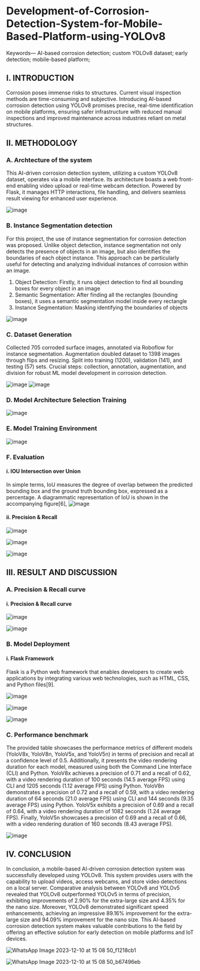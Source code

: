 # Development-of-Corrosion-Detection-System-for-Mobile-Based-Platform-using-YOLOv8
Keywords— AI-based corrosion detection; custom YOLOv8 dataset; early detection; mobile-based platform;


## I. INTRODUCTION
Corrosion poses immense risks to structures. Current visual inspection methods are time-consuming and subjective. Introducing AI-based corrosion detection using YOLOv8 promises precise, real-time identification on mobile platforms, ensuring safer infrastructure with reduced manual inspections and improved maintenance across industries reliant on metal structures.


## II. METHODOLOGY
### A. Archtecture of the system
This AI-driven corrosion detection system, utilizing a custom YOLOv8 dataset, operates via a mobile interface. Its architecture boasts a web front-end enabling video upload or real-time webcam detection. Powered by Flask, it manages HTTP interactions, file handling, and delivers seamless result viewing for enhanced user experience.

![image](https://github.com/faisalhazry/Development-of-Corrosion-Detection-System-for-Mobile-Based-Platform-using-YOLOv8/assets/121289405/d4b2d18a-042a-43c3-9fac-02295c05ad1e)

### B. Instance Segmentation detection
For this project, the use of instance segmentation for corrosion detection was proposed. Unlike object detection, instance segmentation not only detects the presence of objects in an image, but also identifies the boundaries of each object instance. This approach can be particularly useful for detecting and analyzing individual instances of corrosion within an image.

1. Object Detection: Firstly, it runs object detection to find all bounding boxes for every object in an image
2. Semantic Segmentation: After finding all the rectangles (bounding boxes), it uses a semantic segmentation model inside every rectangle
3. Instance Segmentation: Masking identifying the boundaries of objects

![image](https://github.com/faisalhazry/Development-of-Corrosion-Detection-System-for-Mobile-Based-Platform-using-YOLOv8/assets/121289405/e98b5c36-d2a2-467f-8176-553b5e6574a2)

### C. Dataset Generation
Collected 705 corroded surface images, annotated via Roboflow for instance segmentation. Augmentation doubled dataset to 1398 images through flips and resizing. Split into training (1200), validation (141), and testing (57) sets. Crucial steps: collection, annotation, augmentation, and division for robust ML model development in corrosion detection.

![image](https://github.com/faisalhazry/Development-of-Corrosion-Detection-System-for-Mobile-Based-Platform-using-YOLOv8/assets/121289405/207ec61b-e124-412f-bf10-d61a0f460164)
![image](https://github.com/faisalhazry/Development-of-Corrosion-Detection-System-for-Mobile-Based-Platform-using-YOLOv8/assets/121289405/97e41d36-bba9-4a07-828e-f47a4f6957ec)

### D. Model Architecture Selection Training

![image](https://github.com/faisalhazry/Development-of-Corrosion-Detection-System-for-Mobile-Based-Platform-using-YOLOv8/assets/121289405/50a78bc4-cbdc-4fe8-9bc3-360bdee3476a)

### E. Model Training Environment

![image](https://github.com/faisalhazry/Development-of-Corrosion-Detection-System-for-Mobile-Based-Platform-using-YOLOv8/assets/121289405/40eb2a13-868f-4eae-b5d5-30e3badf4d5d)

### F. Evaluation
#### i. IOU Intersection over Union
In simple terms, IoU measures the degree of overlap between the predicted bounding box and the ground truth bounding box, expressed as a percentage. A diagrammatic representation of IoU is shown in the accompanying figure[6],
![image](https://github.com/faisalhazry/Development-of-Corrosion-Detection-System-for-Mobile-Based-Platform-using-YOLOv8/assets/121289405/520a973e-50e8-49d4-bead-142e48e7ee0f)

#### ii. Precision & Recall
![image](https://github.com/faisalhazry/Development-of-Corrosion-Detection-System-for-Mobile-Based-Platform-using-YOLOv8/assets/121289405/3f01c374-89ce-47ee-b799-4a36c7545f6f)

![image](https://github.com/faisalhazry/Development-of-Corrosion-Detection-System-for-Mobile-Based-Platform-using-YOLOv8/assets/121289405/28e47a6d-afa7-4976-be82-c28e2524e92e)

![image](https://github.com/faisalhazry/Development-of-Corrosion-Detection-System-for-Mobile-Based-Platform-using-YOLOv8/assets/121289405/b51d6f0a-86df-42e2-8ac5-fd182da7b7c5)


## III. RESULT AND DISCUSSION
### A. Precision & Recall curve
#### i. Precision & Recall curve
![image](https://github.com/faisalhazry/Development-of-Corrosion-Detection-System-for-Mobile-Based-Platform-using-YOLOv8/assets/121289405/547b3f3f-4f9f-4522-a6cf-1b29b9cb1b39)

![image](https://github.com/faisalhazry/Development-of-Corrosion-Detection-System-for-Mobile-Based-Platform-using-YOLOv8/assets/121289405/97efe037-d334-4f54-9a5d-dedbe85894d2)

### B. Model Deployment
#### i. Flask Framework
Flask is a Python web framework that enables developers to create web applications by integrating various web technologies, such as HTML, CSS, and Python files[9].

![image](https://github.com/faisalhazry/Development-of-Corrosion-Detection-System-for-Mobile-Based-Platform-using-YOLOv8/assets/121289405/73613200-0f1a-4778-9471-87ca26313c9b)

![image](https://github.com/faisalhazry/Development-of-Corrosion-Detection-System-for-Mobile-Based-Platform-using-YOLOv8/assets/121289405/e9da77a4-ccf7-4596-ac4f-4ae1bb9bf076)

![image](https://github.com/faisalhazry/Development-of-Corrosion-Detection-System-for-Mobile-Based-Platform-using-YOLOv8/assets/121289405/e8d1c60f-c2f0-4c8e-b02f-abd96b83759f)

### C. Performance benchmark
The provided table showcases the performance metrics of different models (YoloV8x, YoloV8n, YoloV5x, and YoloV5n) in terms of precision and recall at a confidence level of 0.5. Additionally, it presents the video rendering duration for each model, measured using both the Command Line Interface (CLI) and Python. YoloV8x achieves a precision of 0.71 and a recall of 0.62, with a video rendering duration of 100 seconds (14.5 average FPS) using CLI and 1205 seconds (1.12 average FPS) using Python. YoloV8n demonstrates a precision of 0.72 and a recall of 0.59, with a video rendering duration of 64 seconds (21.0 average FPS) using CLI and 144 seconds (9.35 average FPS) using Python. YoloV5x exhibits a precision of 0.69 and a recall of 0.64, with a video rendering duration of 1082 seconds (1.24 average FPS). Finally, YoloV5n showcases a precision of 0.69 and a recall of 0.66, with a video rendering duration of 160 seconds (8.43 average FPS).

![image](https://github.com/faisalhazry/Development-of-Corrosion-Detection-System-for-Mobile-Based-Platform-using-YOLOv8/assets/121289405/b22ed2df-ba16-44ec-b7b3-5e733494dca8)


## IV. CONCLUSION
In conclusion, a mobile-based AI-driven corrosion detection system was successfully developed using YOLOv8. This system provides users with the capability to upload videos, access webcams, and store video detections on a local server. Comparative analysis between YOLOv8 and YOLOv5 revealed that YOLOv8 outperformed YOLOv5 in terms of precision, exhibiting improvements of 2.90% for the extra-large size and 4.35% for the nano size. Moreover, YOLOv8 demonstrated significant speed enhancements, achieving an impressive 89.16% improvement for the extra-large size and 94.09% improvement for the nano size. This AI-based corrosion detection system makes valuable contributions to the field by offering an effective solution for early detection on mobile platforms and IoT devices.

![WhatsApp Image 2023-12-10 at 15 08 50_f1218cb1](https://github.com/faisalhazry/Development-of-Corrosion-Detection-System-for-Mobile-Based-Platform-using-YOLOv8/assets/121289405/b55ef25b-38c0-43f3-9061-586ad6fcd46e)

![WhatsApp Image 2023-12-10 at 15 08 50_b67496eb](https://github.com/faisalhazry/Development-of-Corrosion-Detection-System-for-Mobile-Based-Platform-using-YOLOv8/assets/121289405/b565edac-a947-4640-8257-32357ecc9645)






















